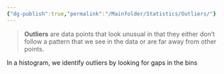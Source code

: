 ```yaml
---
{"dg-publish":true,"permalink":"/Mainfolder/Statistics/Outliers/"}
---
```


>**Outliers** are data points that look unusual in that they either don’t follow a pattern that we see in the data or are far away from other points.
>
In a histogram, we identify outliers by looking for gaps in the bins